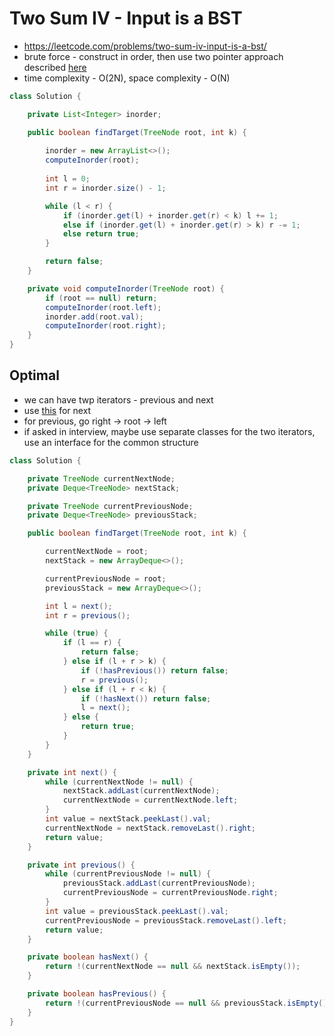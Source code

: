 # Two Sum IV - Input is a BST

- https://leetcode.com/problems/two-sum-iv-input-is-a-bst/
- brute force - construct in order, then use two pointer approach described [here](../../Step%203:%20Solve%20Problems%20on%20Arrays/Step%203.2:%20Medium/Two%20Sum.md)
- time complexity - O(2N), space complexity - O(N)

```java
class Solution {

    private List<Integer> inorder;

    public boolean findTarget(TreeNode root, int k) {
        
        inorder = new ArrayList<>();
        computeInorder(root);
        
        int l = 0;
        int r = inorder.size() - 1;

        while (l < r) {
            if (inorder.get(l) + inorder.get(r) < k) l += 1;
            else if (inorder.get(l) + inorder.get(r) > k) r -= 1;
            else return true;
        }

        return false;
    }

    private void computeInorder(TreeNode root) {
        if (root == null) return;
        computeInorder(root.left);
        inorder.add(root.val);
        computeInorder(root.right);
    }
}
```

## Optimal

- we can have twp iterators - previous and next
- use [this](./Binary%20Search%20Tree%20Iterator.md) for next
- for previous, go right -> root -> left
- if asked in interview, maybe use separate classes for the two iterators, use an interface for the common structure

```java
class Solution {

    private TreeNode currentNextNode;
    private Deque<TreeNode> nextStack;

    private TreeNode currentPreviousNode;
    private Deque<TreeNode> previousStack;

    public boolean findTarget(TreeNode root, int k) {

        currentNextNode = root;
        nextStack = new ArrayDeque<>();

        currentPreviousNode = root;
        previousStack = new ArrayDeque<>();

        int l = next();
        int r = previous();

        while (true) {
            if (l == r) {
                return false;
            } else if (l + r > k) {
                if (!hasPrevious()) return false;
                r = previous();
            } else if (l + r < k) {
                if (!hasNext()) return false;
                l = next();
            } else {
                return true;
            }
        }
    }

    private int next() {
        while (currentNextNode != null) {
            nextStack.addLast(currentNextNode);
            currentNextNode = currentNextNode.left;
        }
        int value = nextStack.peekLast().val;
        currentNextNode = nextStack.removeLast().right;
        return value;
    }

    private int previous() {
        while (currentPreviousNode != null) {
            previousStack.addLast(currentPreviousNode);
            currentPreviousNode = currentPreviousNode.right;
        }
        int value = previousStack.peekLast().val;
        currentPreviousNode = previousStack.removeLast().left;
        return value;
    }

    private boolean hasNext() {
        return !(currentNextNode == null && nextStack.isEmpty());
    }

    private boolean hasPrevious() {
        return !(currentPreviousNode == null && previousStack.isEmpty());
    }
}
```
